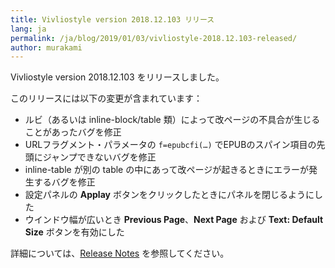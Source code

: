 ```yaml
---
title: Vivliostyle version 2018.12.103 リリース
lang: ja
permalink: /ja/blog/2019/01/03/vivliostyle-2018.12.103-released/
author: murakami
---
```


Vivliostyle version 2018.12.103 をリリースしました。

このリリースには以下の変更が含まれています：

- ルビ（あるいは inline-block/table 類）によって改ページの不具合が生じることがあったバグを修正
- URLフラグメント・パラメータの `f=epubcfi(…)` でEPUBのスパイン項目の先頭にジャンプできないバグを修正
- inline-table が別の table の中にあって改ページが起きるときにエラーが発生するバグを修正
- 設定パネルの **Applay** ボタンをクリックしたときにパネルを閉じるようにした
- ウインドウ幅が広いとき **Previous Page**、**Next Page** および **Text: Default Size** ボタンを有効にした

詳細については、[Release Notes](https://github.com/vivliostyle/vivliostyle.js/releases) を参照してください。
